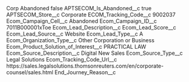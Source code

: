<?xml version="1.0" encoding="UTF-8"?>
<CustomMetadata xmlns="http://soap.sforce.com/2006/04/metadata" xmlns:xsi="http://www.w3.org/2001/XMLSchema-instance" xmlns:xsd="http://www.w3.org/2001/XMLSchema">
    <label>Corp Abandoned</label>
    <protected>false</protected>
    <values>
        <field>APTSECOM_Is_Abandoned__c</field>
        <value xsi:type="xsd:boolean">true</value>
    </values>
    <values>
        <field>APTSECOM_Store__c</field>
        <value xsi:type="xsd:string">Corporate</value>
    </values>
    <values>
        <field>ECOM_Tracking_Code__c</field>
        <value xsi:type="xsd:string">9002037</value>
    </values>
    <values>
        <field>Ecom_Campaign_Cell__c</field>
        <value xsi:type="xsd:string">Abandoned</value>
    </values>
    <values>
        <field>Ecom_Campaign_ID__c</field>
        <value xsi:type="xsd:string">7011B000001xToe</value>
    </values>
    <values>
        <field>Ecom_Lead_Description__c</field>
        <value xsi:nil="true"/>
    </values>
    <values>
        <field>Ecom_Lead_Score__c</field>
        <value xsi:nil="true"/>
    </values>
    <values>
        <field>Ecom_Lead_Source__c</field>
        <value xsi:type="xsd:string">Website</value>
    </values>
    <values>
        <field>Ecom_Lead_Type__c</field>
        <value xsi:type="xsd:string">A</value>
    </values>
    <values>
        <field>Ecom_Organization_Type__c</field>
        <value xsi:type="xsd:string">Other Corporation or Business</value>
    </values>
    <values>
        <field>Ecom_Product_Solution_of_Interest__c</field>
        <value xsi:type="xsd:string">PRACTICAL LAW</value>
    </values>
    <values>
        <field>Ecom_Source_Description__c</field>
        <value xsi:type="xsd:string">Digital New Sales</value>
    </values>
    <values>
        <field>Ecom_Source_Type__c</field>
        <value xsi:type="xsd:string">Legal Solutions</value>
    </values>
    <values>
        <field>Ecom_Tracking_Code_Url__c</field>
        <value xsi:type="xsd:string">https://sales.legalsolutions.thomsonreuters.com/en/corporate-counsel/sales.html</value>
    </values>
    <values>
        <field>End_Journey_Reason__c</field>
        <value xsi:nil="true"/>
    </values>
</CustomMetadata>
